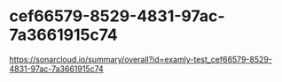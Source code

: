 # cef66579-8529-4831-97ac-7a3661915c74
https://sonarcloud.io/summary/overall?id=examly-test_cef66579-8529-4831-97ac-7a3661915c74
